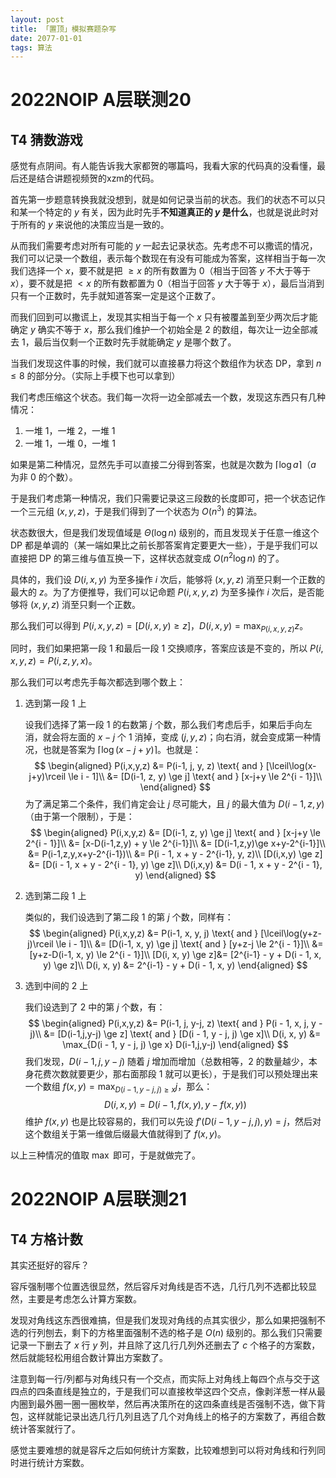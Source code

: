 ```yaml
---
layout: post
title: 「置顶」模拟赛题杂写
date: 2077-01-01
tags: 算法
---
```


# 2022NOIP A层联测20

## T4 猜数游戏

感觉有点阴间。有人能告诉我大家都贺的哪篇吗，我看大家的代码真的没看懂，最后还是结合讲题视频贺的xzm的代码。

首先第一步题意转换我就没想到，就是如何记录当前的状态。我们的状态不可以只和某一个特定的 $y$ 有关，因为此时先手**不知道真正的 $y$ 是什么**，也就是说此时对于所有的 $y$ 来说他的决策应当是一致的。

从而我们需要考虑对所有可能的 $y$ 一起去记录状态。先考虑不可以撒谎的情况，我们可以记录一个数组，表示每个数现在有没有可能成为答案，这样相当于每一次我们选择一个 $x$，要不就是把 $\ge x$ 的所有数置为 $0$（相当于回答 $y$ 不大于等于 $x$），要不就是把 $<x$ 的所有数都置为 $0$（相当于回答 $y$ 大于等于 $x$），最后当消到只有一个正数时，先手就知道答案一定是这个正数了。

而我们回到可以撒谎上，发现其实相当于每一个 $x$ 只有被覆盖到至少两次后才能确定 $y$ 确实不等于 $x$，那么我们维护一个初始全是 $2$ 的数组，每次让一边全部减去 $1$，最后当仅剩一个正数时先手就能确定 $y$ 是哪个数了。

当我们发现这件事的时候，我们就可以直接暴力将这个数组作为状态 DP，拿到 $n\le 8$ 的部分分。（实际上手模下也可以拿到）

我们考虑压缩这个状态。我们每一次将一边全部减去一个数，发现这东西只有几种情况：

1. 一堆 $1$，一堆 $2$，一堆 $1$
2. 一堆 $1$，一堆 $0$，一堆 $1$

如果是第二种情况，显然先手可以直接二分得到答案，也就是次数为 $\lceil\log a\rceil$（$a$ 为非 $0$ 的个数）。

于是我们考虑第一种情况，我们只需要记录这三段数的长度即可，把一个状态记作一个三元组 $(x,y,z)$，于是我们得到了一个状态为 $O(n^3)$ 的算法。

状态数很大，但是我们发现值域是 $\Theta(\log n)$ 级别的，而且发现关于任意一维这个 DP 都是单调的（某一端如果比之前长那答案肯定要更大一些），于是乎我们可以直接把 DP 的第三维与值互换一下，这样状态就变成 $O(n^2 \log n)$ 的了。

具体的，我们设 $D(i, x, y)$ 为至多操作 $i$ 次后，能够将 $(x,y,z)$ 消至只剩一个正数的最大的 $z$。为了方便推导，我们可以记命题 $P(i,x,y,z)$ 为至多操作 $i$ 次后，是否能够将 $(x,y,z)$ 消至只剩一个正数。

那么我们可以得到 $P(i,x,y,z) = [D(i,x,y) \ge z]$，$D(i,x,y) = \max_{P(i,x,y,z)}z$。

同时，我们如果把第一段 $1$ 和最后一段 $1$ 交换顺序，答案应该是不变的，所以 $P(i,x,y,z) = P(i,z,y,x)$。

那么我们可以考虑先手每次都选到哪个数上：

1. 选到第一段 $1$ 上

   设我们选择了第一段 $1$ 的右数第 $j$ 个数，那么我们考虑后手，如果后手向左消，就会将左面的 $x-j$ 个 $1$ 消掉，变成 $(j,y,z)$；向右消，就会变成第一种情况，也就是答案为 $\lceil\log(x-j+y)\rceil$。也就是：
   $$
   \begin{aligned}
   P(i,x,y,z) &= P(i-1, j, y, z) \text{ and } [\lceil\log(x-j+y)\rceil \le i - 1]\\
   &= [D(i-1, z, y) \ge j] \text{ and } [x-j+y \le 2^{i - 1}]\\
   \end{aligned}
   $$
   为了满足第二个条件，我们肯定会让 $j$ 尽可能大，且 $j$ 的最大值为 $D(i-1,z,y)$（由于第一个限制），于是：
   $$
   \begin{aligned}
   P(i,x,y,z) &= [D(i-1, z, y) \ge j] \text{ and } [x-j+y \le 2^{i - 1}]\\
   &= [x-D(i-1,z,y) + y \le 2^{i-1}]\\
   &= [D(i-1,z,y)\ge x+y-2^{i-1}]\\
   &= P(i-1,z,y,x+y-2^{i-1})\\
   &= P(i - 1, x + y - 2^{i-1}, y, z)\\
   [D(i,x,y) \ge z] &= [D(i - 1, x + y - 2^{i - 1}, y) \ge z]\\
   D(i,x,y) &= D(i - 1, x + y - 2^{i - 1}, y)
   \end{aligned}
   $$

2. 选到第二段 $1$ 上

   类似的，我们设选到了第二段 $1$ 的第 $j$ 个数，同样有：
   $$
   \begin{aligned}
   P(i,x,y,z) &= P(i-1, x, y, j) \text{ and } [\lceil\log(y+z-j)\rceil \le i - 1]\\
   &= [D(i-1, x, y) \ge j] \text{ and } [y+z-j \le 2^{i - 1}]\\
   &= [y+z-D(i-1, x, y) \le 2^{i - 1}]\\
   [D(i, x, y) \ge z]&= [2^{i-1} - y + D(i - 1, x, y) \ge z]\\
   D(i, x, y) &= 2^{i-1} - y + D(i - 1, x, y)
   \end{aligned}
   $$

3. 选到中间的 $2$ 上

   我们设选到了 $2$ 中的第 $j$ 个数，有：
   $$
   \begin{aligned}
   P(i,x,y,z) &= P(i-1, j, y-j, z) \text{ and } P(i - 1, x, j, y - j)\\
   &= [D(i-1,j,y-j) \ge z] \text{ and } [D(i - 1, y - j, j) \ge x]\\
   D(i, x, y) &= \max_{D(i - 1, y - j, j) \ge x} D(i-1,j,y-j)
   \end{aligned}
   $$
   我们发现，$D(i-1,j,y - j)$ 随着 $j$ 增加而增加（总数相等，$2$ 的数量越少，本身花费次数就要更少，那右面那段 $1$ 就可以更长），于是我们可以预处理出来一个数组 $f(x, y)=\max_{D(i - 1, y - j, j) \ge x} j$，那么：
   $$
   D(i, x, y) = D(i-1,f(x, y),y-f(x, y))
   $$
   维护 $f(x, y)$ 也是比较容易的，我们可以先设 $f'(D(i - 1, y - j, j), y) = j$，然后对这个数组关于第一维做后缀最大值就得到了 $f(x, y)$。

以上三种情况的值取 $\max$ 即可，于是就做完了。

# 2022NOIP A层联测21

## T4 方格计数

其实还挺好的容斥？

容斥强制哪个位置选很显然，然后容斥对角线是否不选，几行几列不选都比较显然，主要是考虑怎么计算方案数。

发现对角线这东西很难搞，但是我们发现对角线的点其实很少，那么如果把强制不选的行列刨去，剩下的方格里面强制不选的格子是 $O(n)$ 级别的。那么我们只需要记录一下删去了 $x$ 行 $y$ 列，并且除了这几行几列外还删去了 $c$ 个格子的方案数，然后就能轻松用组合数计算出方案数了。

注意到每一行/列都与对角线只有一个交点，而实际上对角线上每四个点与交于这四点的四条直线是独立的，于是我们可以直接枚举这四个交点，像剥洋葱一样从最内圈到最外圈一圈一圈枚举，然后再决策所在的这四条直线是否强制不选，做下背包，这样就能记录出选几行几列且选了几个对角线上的格子的方案数了，再组合数统计答案就行了。

感觉主要难想的就是容斥之后如何统计方案数，比较难想到可以将对角线和行列同时进行统计方案数。